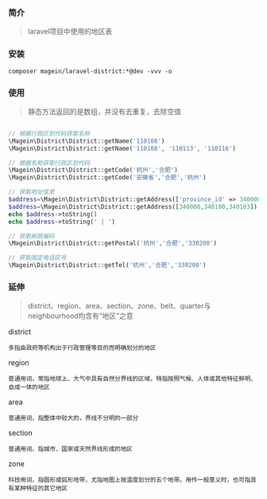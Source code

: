 ### 简介

> laravel项目中使用的地区表

### 安装

```
composer magein/laravel-district:*@dev -vvv -o
```

### 使用

> 静态方法返回的是数组，并没有去重复，去除空值

```php

// 根据行政区划代码获取名称
\Magein\District\District::getName('110108')
\Magein\District\District::getName('110108', '110113', '110116')

// 根据名称获取行政区划代码
\Magein\District\District::getCode('杭州','合肥')
\Magein\District\District::getCode('安徽省','合肥','杭州')

// 获取地址信息
$address=\Magein\District\District::getAddress(['province_id' => 340000, 'city_id' => 340100, 'district_id' => 340103])
$address=\Magein\District\District::getAddress([340000,340100,340103])
echo $address->toString()
echo $address->toString(' | ')

// 获取邮政编码
\Magein\District\District::getPostal('杭州','合肥','330200')

// 获取固定电话区号
\Magein\District\District::getTel('杭州','合肥','330200')


```

### 延伸

> district、region、area、section、zone、belt、quarter与neighbourhood均含有“地区”之意

district

    多指由政府等机构出于行政管理等目的而明确划分的地区

region

    普通用词，常指地球上、大气中具有自然分界线的区域，特指按照气候、人体或其他特征鲜明、自成一体的地区

area

    普通用词，指整体中较大的，界线不分明的一部分

section

    普通用词，指城市、国家或天然界线形成的地区

zone

    科技用词，指圆形或弧形地带，尤指地图上按温度划分的五个地带。用作一般意义时，也可指具有某种特征的其它地区